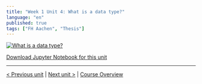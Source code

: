 ```yaml
---
title: "Week 1 Unit 4: What is a data type?"
language: "en"
published: true
tags: ["FH Aachen", "Thesis"]
---
```


[![What is a data type?](https://img.youtube.com/vi/Uj02KfElMD0/hqdefault.jpg)](https://youtu.be/Uj02KfElMD0)

[Download Jupyter Notebook for this unit](files/Week_1_Unit_4_datatype_notebook.ipynb)

---

[< Previous unit](/teaching/python-mooc/week1_unit_3_exercise) | [Next unit >](/teaching/python-mooc/week1_unit4_selftest) |
[Course Overview](/teaching/python-mooc)